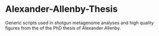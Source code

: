 # Alexander-Allenby-Thesis
Generic scripts used in  shotgun metagenome analyses and high quality figures from the of the PhD thesis of Alexander Allenby.
